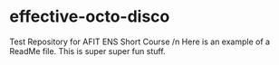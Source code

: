 # effective-octo-disco
Test Repository for AFIT ENS Short Course
/n
Here is an example of a ReadMe file.  This is super super fun stuff. 

